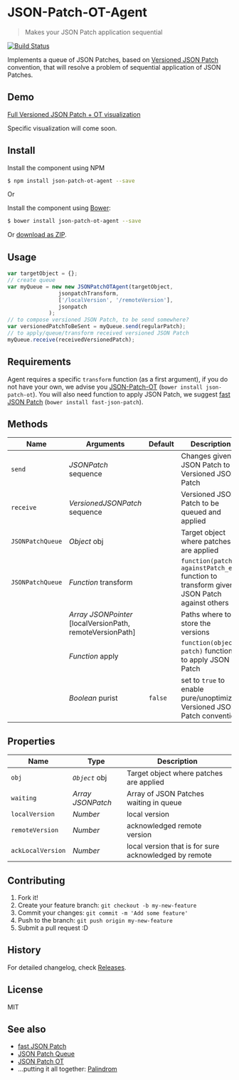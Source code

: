 # JSON-Patch-OT-Agent
> Makes your JSON Patch application sequential

[![Build Status](https://travis-ci.org/Palindrom/JSON-Patch-OT-agent.svg?branch=master)](https://travis-ci.org/Palindrom/JSON-Patch-OT-agent)

Implements a queue of JSON Patches, based on [Versioned JSON Patch](https://github.com/tomalec/Versioned-JSON-Patch) convention, that will resolve a problem of sequential application of JSON Patches.

## Demo
[Full Versioned JSON Patch + OT visualization](http://tomalec.github.io/PuppetJs-operational-transformation/visualization.html)

Specific visualization will come soon.


## Install

Install the component using NPM

```sh
$ npm install json-patch-ot-agent --save
```

Or

Install the component using [Bower](http://bower.io/):

```sh
$ bower install json-patch-ot-agent --save
```

Or [download as ZIP](https://github.com/Palindrom/JSON-Patch-OT-Agent/archive/master.zip).

## Usage

```javascript
var targetObject = {};
// create queue
var myQueue = new new JSONPatchOTAgent(targetObject,
                jsonpatchTransform,
                ['/localVersion', '/remoteVersion'],
                jsonpatch
             );
// to compose versioned JSON Patch, to be send somewhere?
var versionedPatchToBeSent = myQueue.send(regularPatch);
// to apply/queue/transform received versioned JSON Patch
myQueue.receive(receivedVersionedPatch);
```

## Requirements

Agent requires a specific `transform` function (as a first argument), if you do not have your own, we advise you [JSON-Patch-OT](https://github.com/Palindrom/JSON-Patch-OT) (`bower install json-patch-ot`).
You will also need function to apply JSON Patch, we suggest [fast JSON Patch](https://github.com/Starcounter-Jack/JSON-Patch) (`bower install fast-json-patch`).

## Methods

Name      | Arguments                     | Default | Description
---       | ---                           | ---     | ---
`send`    | *JSONPatch* sequence          |         | Changes given JSON Patch to Versioned JSON Patch
`receive` | *VersionedJSONPatch* sequence |         | Versioned JSON Patch to be queued and applied
`JSONPatchQueue`  | *Object* obj          |         | Target object where patches are applied
`JSONPatchQueue`  | *Function* transform |         |  `function(patch, againstPatch_es)` function to transform given JSON Patch against others
                  | *Array* *JSONPointer* [localVersionPath, remoteVersionPath] |         | Paths where to store the versions
                  | *Function* apply     |         | `function(object, patch)` function to apply JSON Patch
                  | *Boolean* purist     | `false` | set to `true` to enable pure/unoptimized Versioned JSON Patch convention

## Properties

Name      | Type                          | Description
---       | ---                           | ---
`obj`     |  *`Object`* obj               | Target object where patches are applied
`waiting` | *Array* *JSONPatch*           | Array of JSON Patches waiting in queue
`localVersion` | *Number*           | local version
`remoteVersion` | *Number*           | acknowledged remote version
`ackLocalVersion` | *Number*           | local version that is for sure acknowledged by remote

## Contributing

1. Fork it!
2. Create your feature branch: `git checkout -b my-new-feature`
3. Commit your changes: `git commit -m 'Add some feature'`
4. Push to the branch: `git push origin my-new-feature`
5. Submit a pull request :D

## History

For detailed changelog, check [Releases](https://github.com/Palindrom/JSON-Patch-OT-Agent/releases).

## License

MIT

## See also
- [fast JSON Patch](https://github.com/Starcounter-Jack/JSON-Patch)
- [JSON Patch Queue](https://github.com/Palindrom/JSON-Patch-Queue)
- [JSON Patch OT](https://github.com/Palindrom/JSON-Patch-OT)
- ...putting it all together: [Palindrom](https://github.com/Palindrom/Palindrom)

